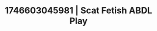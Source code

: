 ---
categories:
- Skin-to-skin fantasy
- Tan lines & lingerie
- Emotion-driven NSFW
- Erotic photography
- AI-generated
- ASMR
- Curvy bodies
- Cosplay
image: /assets/images/1746603045981.jpg
layout: post
seo:
  description: Featured content with exclusive Scat Fetish, ABDL Play. HD images available.
  keywords: Scat Fetish, ABDL Play
  og_image: /assets/images/1746603045981.jpg
  schema_type: VisualArtwork
tags:
- ABDL Play
- Scat Fetish
- '#1746603045981'
title: 1746603045981 | Scat Fetish ABDL Play
---